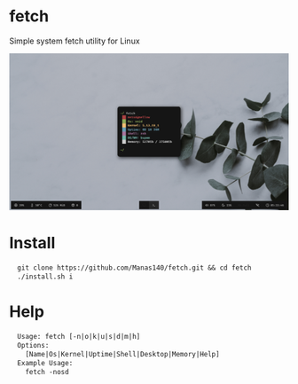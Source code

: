 # fetch
Simple system fetch utility for Linux
<p>
  <img src="preview.png">
</p>

# Install
```
  git clone https://github.com/Manas140/fetch.git && cd fetch
  ./install.sh i
```

# Help
```
  Usage: fetch [-n|o|k|u|s|d|m|h]
  Options:
    [Name|Os|Kernel|Uptime|Shell|Desktop|Memory|Help]
  Example Usage:
    fetch -nosd
```
